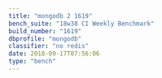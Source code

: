 ```yaml
---
title: "mongodb 2 1619"
bench_suite: "18w38 CI Weekly Benchmark"
build_number: "1619"
dbprofile: "mongodb"
classifier: "no redis"
date: 2018-09-17T07:56:06
type: "bench"
---
```

